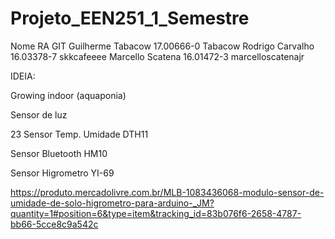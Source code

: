 # Projeto_EEN251_1_Semestre 
Nome               RA         GIT 
Guilherme Tabacow  17.00666-0 Tabacow 
Rodrigo Carvalho   16.03378-7 skkcafeeee 
Marcello Scatena   16.01472-3 marcelloscatenajr



IDEIA:

Growing indoor (aquaponia)

Sensor de luz

23 Sensor Temp. Umidade DTH11

Sensor Bluetooth HM10

Sensor Higrometro YI-69

https://produto.mercadolivre.com.br/MLB-1083436068-modulo-sensor-de-umidade-de-solo-higrometro-para-arduino-_JM?quantity=1#position=6&type=item&tracking_id=83b076f6-2658-4787-bb66-5cce8c9a542c
